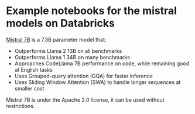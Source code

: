 <!---
Copyright (C) 2023 Databricks, Inc.

Licensed under the Apache License, Version 2.0 (the "License");
you may not use this file except in compliance with the License.
You may obtain a copy of the License at

    http://www.apache.org/licenses/LICENSE-2.0

Unless required by applicable law or agreed to in writing, software
distributed under the License is distributed on an "AS IS" BASIS,
WITHOUT WARRANTIES OR CONDITIONS OF ANY KIND, either express or implied.
See the License for the specific language governing permissions and
limitations under the License.
-->


# Example notebooks for the mistral models on Databricks

[Mistral 7B](https://huggingface.co/mistralai) is a 7.3B parameter model that:

- Outperforms Llama 2 13B on all benchmarks
- Outperforms Llama 1 34B on many benchmarks 
- Approaches CodeLlama 7B performance on code, while remaining good at English tasks 
- Uses Grouped-query attention (GQA) for faster inference 
- Uses Sliding Window Attention (SWA) to handle longer sequences at smaller cost

Mistral 7B is under the Apache 2.0 license, it can be used without restrictions.